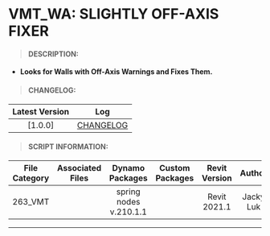 # VMT_WA: SLIGHTLY OFF-AXIS FIXER

> #### DESCRIPTION: 
- **Looks for Walls with Off-Axis Warnings and Fixes Them.**

> #### CHANGELOG:

| Latest Version | Log |
| :-------: | :----: | 
|[1.0.0] | [CHANGELOG](/_vmt/changelog/VMT_WA_SlightlyOffAxis.md) |

> #### SCRIPT INFORMATION: 

| File Category| Associated Files | Dynamo Packages | Custom Packages | Revit Version | Author | Reviewed By |
| :-------: | :----: | :---: | :---: | :---: | :---: | :---: |
| 263_VMT |  | spring nodes v.210.1.1 | | Revit 2021.1 | Jacky Luk | | V1.0 AUG 15 2022

----------------------------------------------------------------
<!-- > #### SCRIPT: 
<img src="./images/vmt/VMT_WA_OffAxis.png">


------------------------------------------------------------------------------

> #### DEMO: 

<video width="1280" height="720" controls>
 <source src="/_demo/.mp4" type="video/mp4">
</video>

#### INSTRUCTIONS:  -->